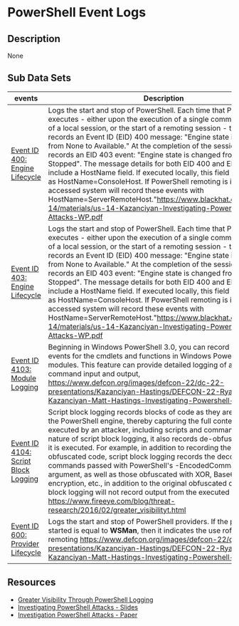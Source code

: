 # PowerShell Event Logs

## Description
None

## Sub Data Sets
|events|Description|Tags|
|---|---|---|
|[Event ID 400: Engine Lifecycle](events/event-400.md)|Logs the start and stop of PowerShell. Each time that PowerShell executes - either upon the execution of a single command, the start of a local session, or the start of a remoting session - this log records an Event ID (EID) 400 message: "Engine state is changed from None to Available." At the completion of the session, the log records an EID 403 event: "Engine state is changed from Available to Stopped". The message details for both EID 400 and EID 403 events include a HostName field. If executed locally, this field will be logged as HostName=ConsoleHost. If PowerShell remoting is in use, the accessed system will record these events with HostName=ServerRemoteHost."https://www.blackhat.com/docs/us-14/materials/us-14-Kazanciyan-Investigating-Powershell-Attacks-WP.pdf||
|[Event ID 403: Engine Lifecycle](events/event-403.md)|Logs the start and stop of PowerShell. Each time that PowerShell executes - either upon the execution of a single command, the start of a local session, or the start of a remoting session - this log records an Event ID (EID) 400 message: "Engine state is changed from None to Available." At the completion of the session, the log records an EID 403 event: "Engine state is changed from Available to Stopped". The message details for both EID 400 and EID 403 events include a HostName field. If executed locally, this field will be logged as HostName=ConsoleHost. If PowerShell remoting is in use, the accessed system will record these events with HostName=ServerRemoteHost."https://www.blackhat.com/docs/us-14/materials/us-14-Kazanciyan-Investigating-Powershell-Attacks-WP.pdf||
|[Event ID 4103: Module Logging](events/event-4103.md)|Beginning in Windows PowerShell 3.0, you can record execution events for the cmdlets and functions in Windows PowerShell modules. This feature can provide detailed logging of all PowerShell command input and output, https://www.defcon.org/images/defcon-22/dc-22-presentations/Kazanciyan-Hastings/DEFCON-22-Ryan-Kazanciyan-Matt-Hastings-Investigating-Powershell-Attacks.pdf||
|[Event ID 4104: Script Block Logging](events/event-4104.md)|Script block logging records blocks of code as they are executed by the PowerShell engine, thereby capturing the full contents of code executed by an attacker, including scripts and commands. Due to the nature of script block logging, it also records de-obfuscated code as it is executed. For example, in addition to recording the original obfuscated code, script block logging records the decoded commands passed with PowerShell's -EncodedCommand argument, as well as those obfuscated with XOR, Base64, ROT13, encryption, etc., in addition to the original obfuscated code. Script block logging will not record output from the executed code. https://www.fireeye.com/blog/threat-research/2016/02/greater_visibilityt.html||
|[Event ID 600: Provider Lifecycle](events/event-600.md)|Logs the start and stop of PowerShell providers. If the provider started is equal to <strong>WSMan</strong>, then it indicates the use rof PowerShell remoting https://www.defcon.org/images/defcon-22/dc-22-presentations/Kazanciyan-Hastings/DEFCON-22-Ryan-Kazanciyan-Matt-Hastings-Investigating-Powershell-Attacks.pdf||

## Resources
* [Greater Visibility Through PowerShell Logging](https://www.fireeye.com/blog/threat-research/2016/02/greater_visibilityt.html)
* [Investigating PowerShell Attacks - Slides](https://www.defcon.org/images/defcon-22/dc-22-presentations/Kazanciyan-Hastings/DEFCON-22-Ryan-Kazanciyan-Matt-Hastings-Investigating-Powershell-Attacks.pdf)
* [Investigation PowerShell Attacks - Paper](https://www.blackhat.com/docs/us-14/materials/us-14-Kazanciyan-Investigating-Powershell-Attacks-WP.pdf)